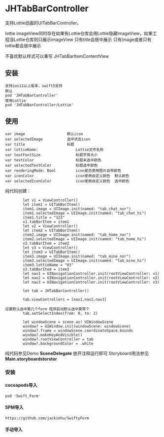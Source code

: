 # JHTabBarController
支持Lottie动画的UITabBarController。

lottie imageView同时存在如果有Lottie仓库会用Lottie隐藏ImageView，如果工程没Lottie仓库则只展示imageView
只有title会居中展示
只有image或者只有lottie都会居中展示

不喜欢默认样式可以重写 JHTabBarItemContentView



## 安装
```
支持ios11以上版本，swift5支持
默认
pod 'JHTabBarController'
使用Lottie
pod 'JHTabBarController/Lottie'
```
## 使用

```
var image  					默认icon
var selectedImage  			选中状态icon
var title  					标题
var lottieName: 				Lottie文件名称
var textFontSize				标题字体大小
var textColor					标题未选中颜色
var selectedTextColor			标题选中颜色
var renderingMode: Bool 		icon是否使用图片自带颜色
var iconColor					icon使用自定义颜色  默认颜色
var selectedIconColor			icon使用自定义颜色  选中颜色

```

纯代码创建：
```
        let v1 = ViewController()
        let item1 = UITabBarItem()
        item1.image = UIImage.init(named: "tab_chat_nor")
        item1.selectedImage = UIImage.init(named: "tab_chat_hi")
        item1.title = "123"
        v1.tabBarItem = item1
        let v2 = ViewController()
        let item2 = UITabBarItem()
        item2.image = UIImage.init(named: "tab_home_nor")
        item2.selectedImage = UIImage.init(named: "tab_home_hi")
        v2.tabBarItem = item2
        let v3 = ViewController()
        let item3 = UITabBarItem()
        item3.image = UIImage.init(named: "tab_mine_nor")
        item3.selectedImage = UIImage.init(named: "tab_mine_hi")
        item3.lottieName = "03"
        v3.tabBarItem = item3
        let nav1 = UINavigationController.init(rootViewController: v1)
        let nav2 = UINavigationController.init(rootViewController: v2)
        let nav3 = UINavigationController.init(rootViewController: v3)
        
        let tab = JHTabBarController()
        
        tab.viewControllers = [nav1,nav2,nav3]

设置默认选中第几个form 程序启动默认选中第零个
        tab.setSelectIndex(from: 0, to: 2)
        
        let windowScene = scene as! UIWindowScene
        window? = UIWindow.init(windowScene: windowScene)
        window?.frame = windowScene.coordinateSpace.bounds
        window?.makeKeyAndVisible()
        window?.rootViewController = tab
        window?.backgroundColor = .white
```

纯代码参见Demo **SceneDelegate**  放开注释运行即可
 Storyboard用法参见**Main.storyboardstorstor**

<source id="mp4" src="https://github.com/jackiehu/JHTabBarController/blob/master/1.mp4" type="video/mp4">



### 安装

#### cocoapods导入

`pod 'Swift_Form'`

#### SPM导入

`https://github.com/jackiehu/SwiftyForm`

#### 手动导入